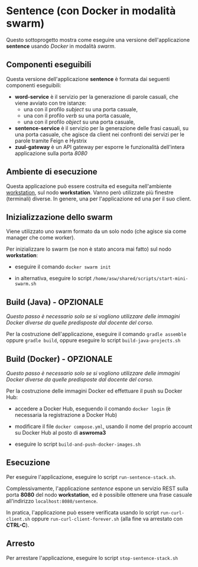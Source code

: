 # Sentence (con Docker in modalità swarm)

Questo sottoprogetto mostra come eseguire una versione dell'applicazione **sentence** usando *Docker* in modalità *swarm*. 

## Componenti eseguibili

Questa versione dell'applicazione **sentence** è formata dai seguenti componenti eseguibili: 

* **word-service** è il servizio per la generazione di parole casuali, che viene avviato con tre istanze: 
  * una con il profilo *subject* su una porta casuale, 
  * una con il profilo *verb* su una porta casuale, 
  * una con il profilo *object* su una porta casuale, 
* **sentence-service** è il servizio per la generazione delle frasi casuali, su una porta casuale, che agisce da client nei confronti dei servizi per le parole tramite Feign e Hystrix 
* **zuul-gateway** è un API gateway per esporre le funzionalità dell'intera applicazione sulla porta *8080* 

## Ambiente di esecuzione 

Questa applicazione può essere costruita ed eseguita nell'ambiente [workstation](../../environments/workstation/), sul nodo **workstation**. 
Vanno però utilizzate più finestre (terminali) diverse. In genere, una per l'applicazione ed una per il suo client.  

## Inizializzazione dello swarm 

Viene utilizzato uno swarm formato da un solo nodo (che agisce sia come manager che come worker). 

Per inizializzare lo swarm (se non è stato ancora mai fatto) sul nodo **workstation**: 

* eseguire il comando `docker swarm init`

* in alternativa, eseguire lo script `/home/asw/shared/scripts/start-mini-swarm.sh`

## Build (Java) - OPZIONALE 

*Questo passo è necessario solo se si vogliono utilizzare delle immagini Docker diverse da quelle predisposte dal docente del corso.*

Per la costruzione dell'applicazione, eseguire il comando `gradle assemble` oppure `gradle build`, oppure eseguire lo script `build-java-projects.sh`

## Build (Docker) - OPZIONALE 

*Questo passo è necessario solo se si vogliono utilizzare delle immagini Docker diverse da quelle predisposte dal docente del corso.*

Per la costruzione delle immagini Docker ed effettuare il push su Docker Hub: 

* accedere a Docker Hub, eseguendo il comando `docker login` (è necessaria la registrazione a Docker Hub)

* modificare il file `docker compose.yml`, usando il nome del proprio account su Docker Hub al posto di **aswroma3** 

* eseguire lo script `build-and-push-docker-images.sh` 

## Esecuzione 

Per eseguire l'applicazione, eseguire lo script `run-sentence-stack.sh`. 

Complessivamente, l'applicazione *sentence* espone un servizio REST sulla porta **8080** del nodo **workstation**, 
ed è possibile ottenere una frase casuale all'indirizzo `localhost:8080/sentence`.

In pratica, l'applicazione può essere verificata usando lo script `run-curl-client.sh` oppure `run-curl-client-forever.sh` (alla fine va arrestato con **CTRL-C**). 

## Arresto 

Per arrestare l'applicazione, eseguire lo script `stop-sentence-stack.sh` 

